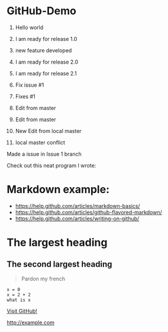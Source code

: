 # GitHub-Demo

1. Hello world
2. I am ready for release 1.0
3. new feature developed
4. I am ready for release 2.0
5. I am ready for release 2.1
6. Fix issue #1
7. Fixes #1
8. Edit from master
9. Edit from master
10. New Edit from local master


11. local master conflict

Made a issue in Issue 1 branch

Check out this neat program I wrote:

# Markdown example:
- https://help.github.com/articles/markdown-basics/
- https://help.github.com/articles/github-flavored-markdown/
- https://help.github.com/articles/writing-on-github/

# The largest heading 
## The second largest heading 

> Pardon my french

```
x = 0
x = 2 + 2
what is x
```
[Visit GitHub!](https://www.github.com)

http://example.com
